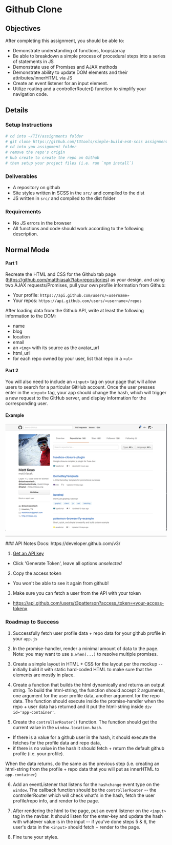 # Github Clone

## Objectives

After completing this assignment, you should be able to:

* Demonstrate understanding of functions, loops/array
* Be able to breakdown a simple process of procedural steps into a series of statements in JS
* Demonstrate use of Promises and AJAX methods
* Demonstrate ability to update DOM elements and their attributes/innerHTML via JS
* Create an event listener for an input element.  
* Utilize routing and a controllerRouter() function to simplify your navigation code.

## Details

### Setup Instructions

```sh
# cd into ~/TIY/assignments folder
# git clone https://github.com/t3tools/simple-build-es6-scss assignment-XX
# cd into you assignment folder
# remove the repo's origin 
# hub create to create the repo on Github
# then setup your project files (i.e. run `npm install`)
```

### Deliverables

* A repository on github
* Site styles written in SCSS in the `src/`  and compiled to the dist
* JS written in `src/` and compiled to the dist folder

### Requirements

* No JS errors in the browser
* All functions and code should work according to the following description.


## Normal Mode


#### Part 1
Recreate the HTML and CSS for the Github tab page (https://github.com/matthiasak?tab=repositories) as your design, and using two AJAX requests/Promises, pull your own profile information from Github:

- Your profile: `https://api.github.com/users/«username»`
- Your repos: `https://api.github.com/users/«username»/repos`

After loading data from the Github API, write at least the following information to the DOM:

- name
- blog
- location
- email
- an `<img>` with its source as the avatar_url
- html_url
- for each repo owned by your user, list that repo in a `<ul>`

#### Part 2
You will also need to include an `<input>` tag on your page that will allow users to search for a particular GitHub account. Once the user presses enter in the `<input>` tag, your app should change the hash, which will trigger a new request to the GitHub server, and display information for the corresponding user.

#### Example
![demo pic](./demos/github-example.png)

<hr/>
### API Notes
Docs: https://developer.github.com/v3/

1. [Get an API key](https://github.com/settings/tokens/new)
  - Click 'Generate Token', leave all options *unselected*
2. Copy the access token
  - You won't be able to see it again from github!
3. Make sure you can fetch a user from the API with your token
  - https://api.github.com/users/t3patterson?access_token=«your-access-token»

### Roadmap to Success
1. Successfully fetch user profile data + repo data for your github profile in your `app.js`

2. In the promise-handler, render a minimal amount of data to the page. Note: you may want to use `$.when(...)` to resolve multiple promises.

3. Create a simple layout in HTML + CSS for the layout per the mockup -- initially build it with static hard-coded HTML to make sure that the elements are mostly in place.
 
4. Create a function that builds the html dynamically and returns an output string. To build the html-string, the function should accept 2 arguments, one argument for the user profile data, another argument for the repo data. The function should execute inside the promise-handler when the repo + user data has returned and it put the html-string inside `div id='app-container'`. 

5. Create the `controllerRouter()` function. The function should get the current value in the `window.location.hash`. 
  + If there is a value for a github user in the hash, it should execute the fetches for the profile data and repo data, 
  + if there is no value in the hash it should fetch + return the default github profile (i.e. your profile). 

  When the data returns, do the same as the previous step (i.e. creating an html-string from the profile + repo data that you will put as innerHTML to `app-container`) 

6. Add an eventListener that listens for the `hashchange` event type on the `window`. The callback function should be the `controllerRouter` -- the controllerRouter which will check what's in the hash, fetch the user profile/repo info, and render to the page.

7. After rendering the html to the page, put an event listener on the `<input>` tag in the navbar. It should listen for the enter-key and update the hash with whatever value is in the input -- if you've done steps 5 & 6, the user's data in the `<input>` should fetch + render to the page.  

8. Fine tune your styles.